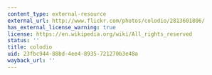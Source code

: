```yaml
---
content_type: external-resource
external_url: http://www.flickr.com/photos/colodio/2813601806/
has_external_license_warning: true
license: https://en.wikipedia.org/wiki/All_rights_reserved
status: ''
title: colodio
uid: 23fbc944-88bd-4ee4-8935-721270b3e48a
wayback_url: ''
---
```

